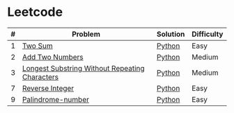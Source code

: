 # Leetcode

| # | Problem | Solution | Difficulty |
|---| ----- | -------- | ---------- |
|1|[Two Sum](./algorithms/python/001-Easy-twoSum/) | [Python](./algorithms/python/001-Easy-twoSum/twoSum.py)|Easy|
|2|[Add Two Numbers](./algorithms/python/002-Medium-addTwoNumbers/) | [Python](./algorithms/python/002-Medium-addTwoNumbers/addTwoNumbers.py)|Medium|
|3|[Longest Substring Without Repeating Characters](./algorithms/python/003-Medium-longestSubstringWithoutRepeatingCharacters/) | [Python](./algorithms/python/003-Medium-longestSubstringWithoutRepeatingCharacters/longestSubstringWithoutRepeatingCharacters.py)|Medium|
|7|[Reverse Integer](./algorithms/python/007-Easy-reverseInteger/) | [Python](./algorithms/python/007-Easy-reverseInteger/reverseInteger.py)|Easy|
|9|[Palindrome-number](./algorithms/python/009-Easy-palidromeNumber/) | [Python](./algorithms/python/009-Easy-palidromeNumber/palidromeNumber.py)|Easy|
